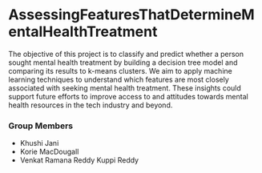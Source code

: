 # AssessingFeaturesThatDetermineMentalHealthTreatment
The objective of this project is to classify and predict whether a person sought mental health treatment by building a decision tree model and comparing its results to k-means clusters. We aim to apply machine learning techniques to understand which features are most closely associated with seeking mental health treatment. These insights could support future efforts to improve access to and attitudes towards mental health resources in the tech industry and beyond.
### Group Members
- Khushi Jani
- Korie MacDougall
- Venkat Ramana Reddy Kuppi Reddy
